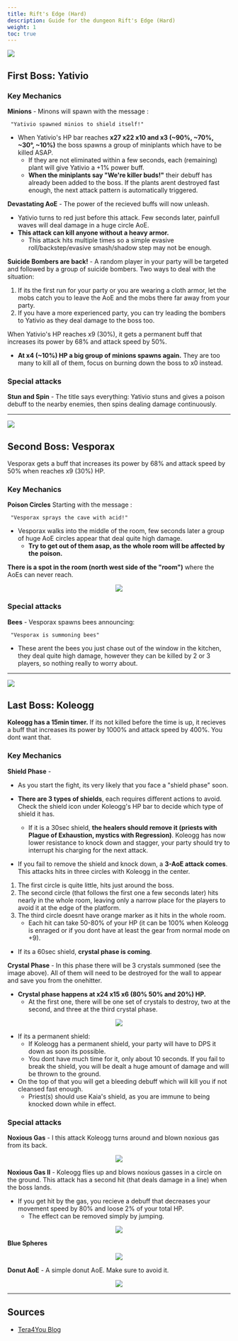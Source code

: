 ```yaml
---
title: Rift's Edge (Hard)
description: Guide for the dungeon Rift's Edge (Hard)
weight: 1
toc: true
---
```


<div id="first-boss">

![](https://i.imgur.com/oHUAQhu.png)
## First Boss: Yativio
### Key Mechanics

**Minions** - Minons will spawn with the message : 

     "Yativio spawned minios to shield itself!"

* When Yativio's HP bar reaches **x27 x22 x10 and x3 (~90%, ~70%, ~30°, ~10%)** the boss spawns a group of miniplants which have to be killed ASAP. 
  * If they are not eliminated within a few seconds, each (remaining) plant will give Yativio a +1% power buff. 
  * **When the miniplants say "We're killer buds!"** their debuff has already been added to the boss. If the plants arent destroyed fast enough, the next attack pattern is automatically triggered.

**Devastating AoE** - The power of the recieved buffs will now unleash. 
* Yativio turns to red just before this attack. Few seconds later, painfull waves will deal damage in a huge circle AoE. 
* **This attack can kill anyone without a heavy armor.** 
  * This attack hits multiple times so a simple evasive roll/backstep/evasive smash/shadow step may not be enough.

**Suicide Bombers are back!** - A random player in your party will be targeted and followed by a group of suicide bombers. Two ways to deal with the situation:
1. If its the first run for your party or you are wearing a cloth armor, let the mobs catch you to leave the AoE and the mobs there far away from your party.
2. If you have a more experienced party, you can try leading the bombers to Yativio as they deal damage to the boss too.

When Yativio's HP reaches x9 (30%), it gets a permanent buff that increases its power by 68% and attack speed by 50%.
* **At x4 (~10%) HP a big group of minions spawns again.** They are too many to kill all of them, focus on burning down the boss to x0 instead.
### Special attacks

**Stun and Spin** - The title says everything: Yativio stuns and gives a poison debuff to the nearby enemies, then spins dealing damage continuously.

</div>
<hr/>

<div id="second-boss">

![](https://i.imgur.com/QD1N53R.png)
## Second Boss: Vesporax

Vesporax gets a buff that increases its power by 68% and attack speed by 50% when reaches x9 (30%) HP.

### Key Mechanics

**Poison Circles** Starting with the message : 

     "Vesporax sprays the cave with acid!"

* Vesporax walks into the middle of the room, few seconds later a group of huge AoE circles appear that deal quite high damage. 
  * **Try to get out of them asap, as the whole room will be affected by the poison.**

**There is a spot in the room (north west side of the "room")** where the AoEs can never reach. 

<center>

![](https://i.imgur.com/nL582QR.gif)

</center>

### Special attacks

**Bees** - Vesporax spawns bees announcing: 
   
     "Vesporax is summoning bees"

* These arent the bees you just chase out of the window in the kitchen, they deal quite high damage, however they can be killed by 2 or 3 players, so nothing really to worry about.

</div>
<hr/>

<div id="last-boss">

![](https://i.imgur.com/BHzSfk3.png)
## Last Boss: Koleogg

**Koleogg has a 15min timer.** If its not killed before the time is up, it recieves a buff that increases its power by 1000% and attack speed by 400%. You dont want that.

### Key Mechanics

**Shield Phase** - 
* As you start the fight, its very likely that you face a "shield phase" soon. 
* **There are 3 types of shields**, each requires different actions to avoid. Check the shield icon under Koleogg's HP bar to decide which type of shield it has.
  * If it is a 30sec shield, **the healers should remove it (priests with Plague of Exhaustion, mystics with Regression)**. Koleogg has now lower resistance to knock down and stagger, your party should try to interrupt his charging for the next attack. 
  
* If you fail to remove the shield and knock down, a **3-AoE attack comes**. 
This attacks hits in three circles with Koleogg in the center. 
1. The first circle is quite little, hits just around the boss. 
2. The second circle (that follows the first one a few seconds later) hits nearly in the whole room, leaving only a narrow place for the players to avoid it at the edge of the platform. 
3. The third circle doesnt have orange marker as it hits in the whole room. 
   - Each hit can take 50-80% of your HP (it can be 100% when Koleogg is enraged or if you dont have at least the gear from normal mode on +9). 

* If its a 60sec shield, **crystal phase is coming**.

**Crystal Phase** - In this phase there will be 3 crystals summoned (see the image above). All of them will need to be destroyed for the wall to appear and save you from the onehitter.
* **Crystal phase happens at x24 x15 x6 (80% 50% and 20%) HP.** 
  * At the first one, there will be one set of crystals to destroy, two at the second, and three at the third crystal phase. 

<center>

![](https://i.imgur.com/scPTLSB.png)

</center>

* If its a permanent shield:
  * If Koleogg has a permanent shield, your party will have to DPS it down as soon its possible.
  * You dont have much time for it, only about 10 seconds. If you fail to break the shield, you will be dealt a huge amount of damage and will be thrown to the ground.
* On the top of that you will get a bleeding debuff which will kill you if not cleansed fast enough.
  * Priest(s) should use Kaia's shield, as you are immune to being knocked down while in effect. 
  
### Special attacks

**Noxious Gas** - I this attack Koleogg turns around and blown noxious gas from its back.

<center>

![](https://i.imgur.com/jw8Nn80.png)

</center>

**Noxious Gas II** - Koleogg flies up and blows noxious gasses in a circle on the ground. This attack has a second hit (that deals damage in a line) when the boss lands. 
* If you get hit by the gas, you recieve a debuff that decreases your movement speed by 80% and loose 2% of your total HP. 
  * The effect can be removed simply by jumping.

<center>

![](https://i.imgur.com/9Xfge5X.png)

</center>

**Blue Spheres**

<center>

![](https://i.imgur.com/rSLo7Jw.png)

</center>

**Donut AoE** - A simple donut AoE. Make sure to avoid it.

<center>

![](https://i.imgur.com/aaTXv6G.png)

</center>

</div>
<hr/>

## Sources

* [Tera4You Blog](https://tera4you.blogspot.com/2014/07/rifts-edge-hard-mode-guide-animated-3d.html)
